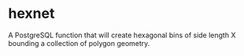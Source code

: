 hexnet
======

A PostgreSQL function that will create hexagonal bins of side length X bounding a collection of polygon geometry.
